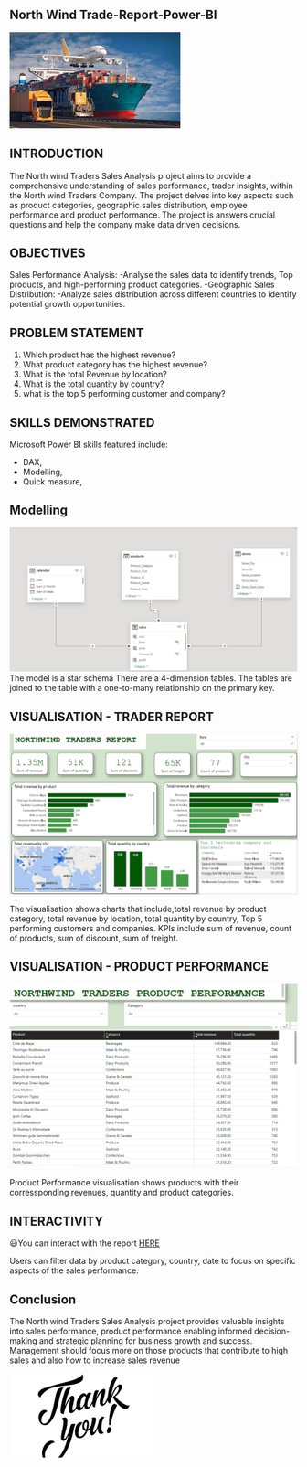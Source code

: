 ## North Wind Trade-Report-Power-BI
![](traderss.jpg)

## INTRODUCTION

The North wind Traders Sales Analysis project aims to provide a comprehensive understanding of sales performance, trader insights, within the North wind Traders Company. The project delves into key aspects such as product categories, geographic sales distribution, employee performance and product performance. The project is answers crucial questions and help the company make data driven decisions.
 
## OBJECTIVES
Sales Performance Analysis:
-Analyse the sales data to identify trends, Top products, and high-performing product categories.
-Geographic Sales Distribution: 
-Analyze sales distribution across different countries to  identify potential growth opportunities.

## PROBLEM STATEMENT
1.	Which product has the highest revenue?
2.	What product category has the highest revenue?
3.	What is the total Revenue by location?
4.	What is the total quantity by country?
5.	what is the top 5 performing customer and company?

## SKILLS DEMONSTRATED
Microsoft Power BI skills featured include:
-  DAX,
-  Modelling,
-  Quick measure,

## Modelling
![](RELATIONSHIP_MODEL.png)
The model is a star schema
There are a 4-dimension tables. The tables are joined to the table with a one-to-many relationship on the primary key.

## VISUALISATION - TRADER REPORT
![](north_traders_report.png)

The visualisation shows charts that include,total revenue by product category, total revenue by location, total quantity by country, Top 5 performing customers and companies.
KPIs include sum of revenue, count of products, sum of discount, sum of freight.

## VISUALISATION - PRODUCT PERFORMANCE
![](Product_performance.png)

Product Performance visualisation shows products with their corressponding revenues, quantity and product categories.


## INTERACTIVITY 
😃You can interact with the report [HERE](https://app.powerbi.com/view?r=eyJrIjoiZDcwY2EzMzQtNDNmNS00Nzk4LTgxMDAtMTQyMjdiZGVmMzA5IiwidCI6IjU0MzUwMDM0LWVhYTMtNGMyZC1hYmZhLTY0MGRmMDYyNjNhOCJ9)

Users can filter data by product category, country, date to focus on specific aspects of the sales performance.

## Conclusion
The North wind Traders Sales Analysis project provides valuable insights into sales performance, product performance enabling informed decision-making and strategic planning for business growth and success.
Management should focus more on those products that contribute to high sales and also how to increase sales revenue

![](THANKYOU.png)

